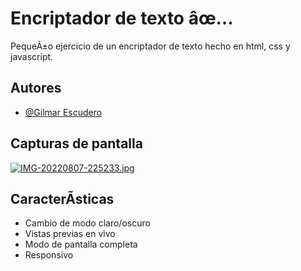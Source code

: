 
# Encriptador de texto âœ…

PequeÃ±o ejercicio de un encriptador de texto hecho en html, css y javascript.


## Autores

- [@Gilmar Escudero](https://www.github.com/XGilmar)


## Capturas de pantalla


[![IMG-20220807-225233.jpg](https://i.postimg.cc/hjcsmb9t/IMG-20220807-225233.jpg)](https://postimg.cc/PLV1sD3g)



## CaracterÃ­sticas

- Cambio de modo claro/oscuro
- Vistas previas en vivo
- Modo de pantalla completa
- Responsivo
